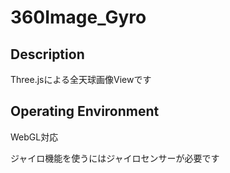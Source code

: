 # 360Image_Gyro

## Description
Three.jsによる全天球画像Viewです

## Operating Environment
WebGL対応

ジャイロ機能を使うにはジャイロセンサーが必要です
